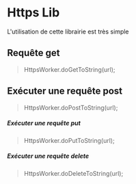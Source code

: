 Https Lib
=========

L'utilisation de cette librairie est très simple

## Requête get

> HttpsWorker.doGetToString(url);

## Exécuter une requête post

> HttpsWorker.doPostToString(url);

##### Exécuter une requête put

> HttpsWorker.doPutToString(url);

##### Exécuter une requête delete

> HttpsWorker.doDeleteToString(url);


